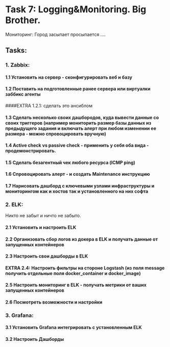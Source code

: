 # Task 7: Logging&Monitoring. Big Brother.
Мониторинг: Город засыпает просыпается ....
## Tasks:
### 1. Zabbix:

#### 1.1 Установить на сервер - сконфигурировать веб и базу 


#### 1.2 Поставить на подготовленные ранее сервера или виртуалки заббикс агенты 


####EXTRA 1.2.1: сделать это ансиблом


#### 1.3 Сделать несколько своих дашбородов, куда вывести данные со своих триггеров (например мониторить размер базы данных из предыдущего задания и включать алерт при любом изменении ее размера - можно спровоцировать вручную)


#### 1.4 Active check vs passive check - применить у себя оба вида - продемонстрировать.


#### 1.5 Сделать безагентный чек любого ресурса (ICMP ping)


#### 1.6 Спровоцировать алерт - и создать Maintenance инструкцию 


#### 1.7 Нарисовать дашборд с ключевыми узлами инфраструктуры и мониторингом как и хостов так и установленного на них софта





### 2. ELK: 


Никто не забыт и ничто не забыто.


#### 2.1 Установить и настроить ELK 


#### 2.2 Организовать сбор логов из докера в ELK и получать данные от запущенных контейнеров


#### 2.3 Настроить свои дашборды в ELK


#### EXTRA 2.4: Настроить фильтры на стороне Logstash (из поля message получить отдельные поля docker_container и docker_image)


#### 2.5 Настроить мониторинг в ELK - получать метрики от ваших запущенных контейнеров


#### 2.6 Посмотреть возможности и настройки




### 3. Grafana:


#### 3.1 Установить Grafana интегрировать с установленным ELK


#### 3.2 Настроить Дашборды



